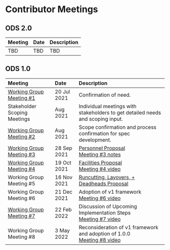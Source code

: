 # Contributor Meetings

## ODS 2.0

| Meeting     | Date  | Description                          |
| :---------- | :---- |:----------------------------------- |
| TBD | TBD | TBD |

## ODS 1.0

| Meeting     | Date  | Description                          |
| :---------- | :---- |:----------------------------------- |
| [Working Group Meeting #1](https://docs.google.com/presentation/d/1y_xF002j0NJxt-pGTO2bR473rKWrNUzWvNZLncsbAXQ/edit?usp=sharing) | 20 Jul 2021 | Confirmation of need. |
| Stakeholder Scoping Meetings | Aug 2021 | Individual meetings with stakeholders to get detailed needs and scoping input. |
| [Working Group Meeting #2](https://docs.google.com/presentation/d/1x5cGNhLIBuYv_VM_Spdy85Vn7rWIDtlGSPsvDHTdjsI/edit?usp=drive_link) | Aug 2021 | Scope confirmation and process confirmation for spec development. |
| [Working Group Meeting #3](https://docs.google.com/presentation/d/1z2sgo3tA7JtLwSz9F6BFbbWrNK23gi8u5TdYsx30loc/edit?usp=drive_link) |  28 Sep 2021 | [Personnel Proposal](https://docs.google.com/document/d/1IL1mKME88M9jLHyyr545E1dLKWTdbRdt7OWihxgRjjI/edit?usp=drive_link) <br /> [Meeting #3 notes](https://docs.google.com/document/d/1Fs1eRlKEDyKXCprV8pmDrr3QBMtuLczhvoG7t7Fn72w/edit?usp=drive_link) |
| [Working Group Meeting #4](https://docs.google.com/presentation/d/14A_j6A1ZqsaoNp_POVNWJb4Mu9-d_iO_0mdq-GJ7RSY/edit?usp=drive_link) | 19 Oct 2021 | [Facilities Proposal](https://docs.google.com/document/d/1p-fDePrnLBjJoceXLEbbYR1dPLwt6aoE26osMcp5NsQ/edit?usp=drive_link) <br /> [Meeting #4 video](https://drive.google.com/file/d/1XeUm1QTEWUPXkge5GnVVbnwF6AmBY6ER/view?usp=drive_link) |
| Working Group Meeting #5 |  16 Nov 2021 | [Runcutting, Layovers, +  Deadheads Proposal](https://docs.google.com/document/d/1GmBdo39QHIqD0MoPGT6RPyvkuxHYWQWXRi_rTOUYhpg/edit?usp=drive_link) |
| Working Group Meeting #6 |  21 Dec 2021 | Adoption of v1 framework <br /> [Meeting #6 video](https://drive.google.com/file/d/1LAaAWFUjvPCTMvRs_1PhNT4WZZmcWbsZ/view?usp=drive_link) |
| [Working Group Meeting #7](https://docs.google.com/presentation/d/1p7qJSq5Ray07UZ_BNovW4MViXPZQi0by65ZbLDxNySk/edit?usp=drive_link) | 22 Feb 2022 | Discussion of Upcoming Implementation Steps <br /> [Meeting #7 video](https://drive.google.com/file/d/1eiHYiwoUsjXVFFChWB7dqf8fSo1k-mxz/view?usp=drive_link) |
| Working Group Meeting #8 | 3 May 2022 | Reconsideration of v1 framework and adoption of 1.0.0 <br /> [Meeting #8 video](https://drive.google.com/file/d/1Eh_DJj1_9Copb0xHiFXSNBaS7My1UUsw/view?usp=drive_link) |
